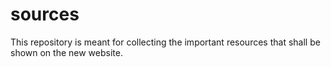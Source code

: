 # sources
This repository is meant for collecting the important resources that shall be shown on the new website.
